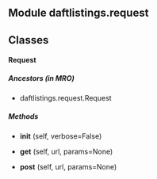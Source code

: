 Module daftlistings.request
---------------------------

Classes
-------
#### Request 
##### Ancestors (in MRO)
- daftlistings.request.Request

##### Methods
- **__init__** (self, verbose=False)

- **get** (self, url, params=None)

- **post** (self, url, params=None)
